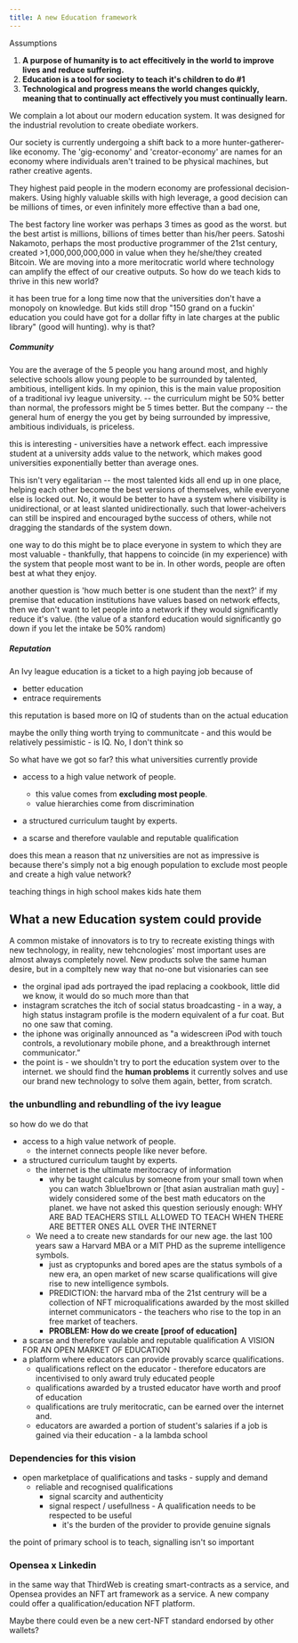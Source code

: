 ```yaml
---
title: A new Education framework
---
```


Assumptions
1. **A purpose of humanity is to act effecitively in the world to improve lives and reduce suffering.**
2. **Education is a tool for society to teach it's children to do #1**
3. **Technological and progress means the world changes quickly, meaning that to continually act effectively you must continually learn.**


We complain a lot about our modern education system. It was designed for the industrial revolution to create obediate workers.


Our society is currently undergoing a shift back to a more hunter-gatherer-like economy. The 'gig-economy' and 'creator-economy' are names for an economy where individuals aren't trained to be physical machines, but rather creative agents. 


They highest paid people in the modern economy are professional decision-makers. Using highly valuable skills with high leverage, a good decision can be millions of times, or even infinitely more effective than a bad one, 


The best factory line worker was perhaps 3 times as good as the worst. but the best artist is millions, billions of times better than his/her peers. Satoshi Nakamoto, perhaps the most productive programmer of the 21st century, created >1,000,000,000,000 in value when they he/she/they created Bitcoin. We are moving into a more meritocratic world where technology can amplify the effect of our creative outputs. So how do we teach kids to thrive in this new world?


it has been true for a long time now that the universities don't have a monopoly on knowledge. But kids still drop "150 grand on a fuckin' education you could have got for a dollar fifty in late charges at the public library" (good will hunting). why is that?


##### Community
You are the average of the 5 people you hang around most, and highly selective schools allow young people to be surrounded by talented, ambitious, intelligent kids. In my opinion, this is the main value proposition of a traditional ivy league university. -- the curriculum might be 50% better than normal, the professors might be 5 times better. But the company -- the general hum of energy the you get by being surrounded by impressive, ambitious individuals, is priceless.


this is interesting - universities have a network effect. each impressive student at a university adds value to the network, which makes good universities exponentially better than average ones. 


This isn't very egalitarian -- the most talented kids all end up in one place, helping each other become the best versions of themselves, while everyone else is locked out. No, it would be better to have a system where visibility is unidirectional, or at least slanted unidirectionally. such that lower-acheivers can still be inspired and encouraged bythe success of others, while not dragging the standards of the system down. 


one way to do this might be to place everyone in system to which they are most valuable - thankfully, that happens to coincide (in my experience) with the system that people most want to be in. In other words, people are often best at what they enjoy. 


another question is 'how much better is one student than the next?' if my premise that education institutions have values based on network effects, then we don't want to let people into a network if they would significantly reduce it's value. (the value of a stanford education would significantly go down if you let the intake be 50% random)


##### Reputation
An Ivy league education is a ticket to a high paying job because of

- better education
- entrace requirements

this reputation is based more on IQ of students than on the actual education


maybe the onlly thing worth trying to communitcate - and this would be relatively pessimistic - is IQ. No, I don't think so



 So what have we got so far? this what universities currently provide
 - access to a high value network of people.
	 - this value comes from **excluding most people**.
	 - value hierarchies come from discrimination

 - a structured curriculum taught by experts.
 - a scarse and therefore vaulable and reputable qualification

does this mean a reason that nz universities are not as impressive is because there's simply not a big enough population to exclude most people and create a high value network?


teaching things in high school makes kids hate them


## What a new Education system could provide
A common mistake of innovators is to try to recreate existing things with new technology, in reality, new tehcnologies' most important uses are almost always completely novel. New products solve the same human desire, but in a compltely new way that no-one but visionaries can see
- the orginal ipad ads portrayed the ipad replacing a cookbook, little did we know, it would do so much more than that
- instagram scratches the itch of social status broadcasting - in a way, a high status instagram profile is the modern equivalent of a fur coat. But no one saw that coming.
- the iphone was originally announced as "a widescreen iPod with touch controls, a revolutionary mobile phone, and a breakthrough internet communicator.”
- the point is - we shouldn't try to port the education system over to the internet. we should find the **human problems** it currently solves and use our brand new technology to solve them again, better, from scratch.


### the unbundling and rebundling of the ivy league
so how do we do that
 - access to a high value network of people.
	 - the internet connects people like never before.
 - a structured curriculum taught by experts.
	 - the internet is the ultimate meritocracy of information
		 - why be taught calculus by someone from your small town when you can watch 3blue1brown or [that asian australian math guy] - widely considered some of the best math educators on the planet. we have not asked this question seriously enough: WHY ARE BAD TEACHERS STILL ALLOWED TO TEACH WHEN THERE ARE BETTER ONES ALL OVER THE INTERNET
	 - We need a to create new standards for our new age. the last 100 years saw a Harvard MBA or a MIT PHD as the supreme intelligence symbols.
		 - just as cryptopunks and bored apes are the status symbols of a new era, an open market of new scarse qualifications will give rise to new intelligence symbols.
		 - PREDICTION: the harvard mba of the 21st centrury will be a collection of NFT microqualifications awarded by the most skilled internet communicators - the teachers who rise to the top in an free market of teachers.
		 - **PROBLEM: How do we create [proof of education]**
 - a scarse and therefore vaulable and reputable qualification
A VISION FOR AN OPEN MARKET OF EDUCATION
- a platform where educators can provide provably scarce qualifications. 
	- qualifications reflect on the educator - therefore educators are incentivised to only award truly educated people
	- qualifications awarded by a trusted educator have worth and proof of education
	- qualifications are truly meritocratic, can be earned over the internet and.
	- educators are awarded a portion of student's salaries if a job is gained via their education - a la lambda school


### Dependencies for this vision
- open marketplace of qualifications and tasks - supply and demand
	- reliable and recognised qualifications 
		- signal scarcity and authenticity
		- signal respect / usefullness - A qualification needs to be respected to be useful
			- it's the burden of the provider to provide genuine signals


the point of primary school is to teach, signalling isn't so important


### Opensea x Linkedin
in the same way that ThirdWeb is creating smart-contracts as a service, and Opensea provides an NFT art framework as a service. A new company could offer a qualification/education NFT platform.

Maybe there could even be a new cert-NFT standard endorsed by other wallets?

